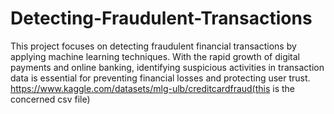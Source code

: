 # Detecting-Fraudulent-Transactions
This project focuses on detecting fraudulent financial transactions by applying machine learning techniques. With the rapid growth of digital payments and online banking, identifying suspicious activities in transaction data is essential for preventing financial losses and protecting user trust.
https://www.kaggle.com/datasets/mlg-ulb/creditcardfraud(this is the concerned csv file)
